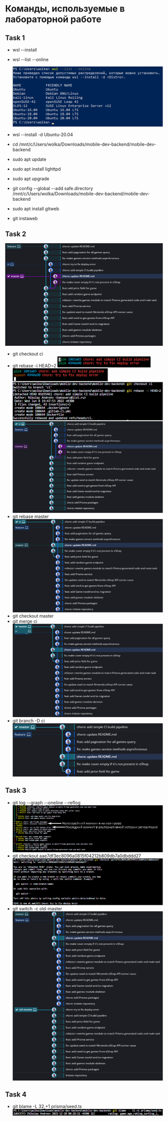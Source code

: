 # Команды, используемые в лабораторной  работе
## Task 1

+ wsl --install
+ wsl --list --online

  ![task1.png](docs/task1.png)

+ wsl --install -d Ubuntu-20.04
+ cd /mnt/c/Users/wolka/Downloads/mobile-dev-backend/mobile-dev-backend
+ sudo apt update
+ sudo apt install lighttpd
+ sudo apt upgrade
+ git config --global --add safe.directory /mnt/c/Users/wolka/Downloads/mobile-dev-backend/mobile-dev-backend
+ sudo apt install gitweb
+ git instaweb

## Task 2

![task1.png](docs/task2.1.png)
+ git checkout ci
+ git rebase -i HEAD~2
  ![task1.png](docs/task2.2.png)
  ![task1.png](docs/task2.3.png)
  ![task1.png](docs/task2.4.png)
  ![task1.png](docs/task2.5.png)
+ git rebase master
  ![task1.png](docs/task2.6.png)
+ git checkout master
+ git merge ci
  ![task1.png](docs/task2.7.png)
+ git branch -D ci
  ![task1.png](docs/task2.8.png)

## Task 3

+ git log --graph --oneline --reflog
  ![task1.png](docs/task3.1.png)
+ git checkout aae7df3ec8096a0815f04212b809db7a0dbddd27
  ![task1.png](docs/task3.2.png)
+ git switch -c old-master
  ![task1.png](docs/task3.3.png)

## Task 4

+ git blame -L 32,+1 prisma/seed.ts
  ![task1.png](docs/task4.png)